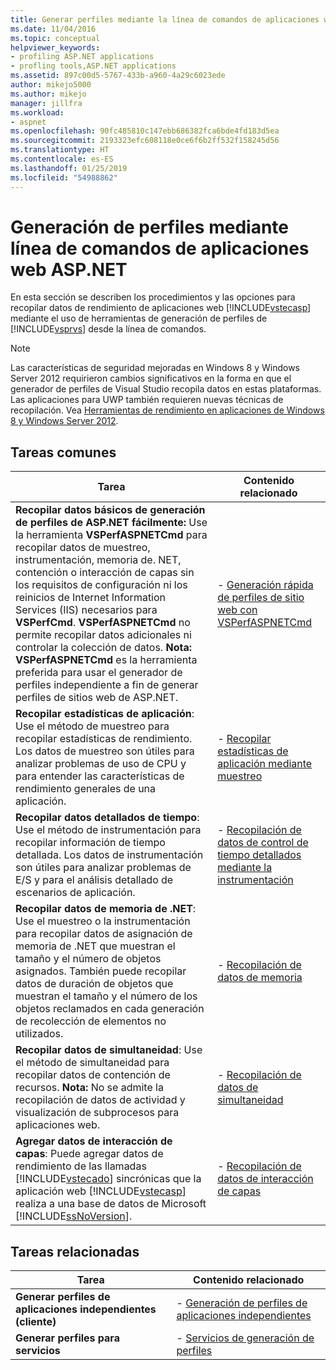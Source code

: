 ```yaml
---
title: Generar perfiles mediante la línea de comandos de aplicaciones web ASP.NET | Microsoft Docs
ms.date: 11/04/2016
ms.topic: conceptual
helpviewer_keywords:
- profiling ASP.NET applications
- profling tools,ASP.NET applications
ms.assetid: 897c00d5-5767-433b-a960-4a29c6023ede
author: mikejo5000
ms.author: mikejo
manager: jillfra
ms.workload:
- aspnet
ms.openlocfilehash: 90fc485810c147ebb686382fca6bde4fd183d5ea
ms.sourcegitcommit: 2193323efc608118e0ce6f6b2ff532f158245d56
ms.translationtype: HT
ms.contentlocale: es-ES
ms.lasthandoff: 01/25/2019
ms.locfileid: "54988862"
---
```

# <a name="command-line-profiling-of-aspnet-web-applications"></a>Generación de perfiles mediante línea de comandos de aplicaciones web ASP.NET
En esta sección se describen los procedimientos y las opciones para recopilar datos de rendimiento de aplicaciones web [!INCLUDE[vstecasp](../code-quality/includes/vstecasp_md.md)] mediante el uso de herramientas de generación de perfiles de [!INCLUDE[vsprvs](../code-quality/includes/vsprvs_md.md)] desde la línea de comandos.  
  
> [!NOTE]
>  Las características de seguridad mejoradas en Windows 8 y Windows Server 2012 requirieron cambios significativos en la forma en que el generador de perfiles de Visual Studio recopila datos en estas plataformas. Las aplicaciones para UWP también requieren nuevas técnicas de recopilación. Vea [Herramientas de rendimiento en aplicaciones de Windows 8 y Windows Server 2012](../profiling/performance-tools-on-windows-8-and-windows-server-2012-applications.md).  
  
## <a name="common-tasks"></a>Tareas comunes
  
| Tarea | Contenido relacionado |
| - | - |
| **Recopilar datos básicos de generación de perfiles de ASP.NET fácilmente:** Use la herramienta **VSPerfASPNETCmd** para recopilar datos de muestreo, instrumentación, memoria de. NET, contención o interacción de capas sin los requisitos de configuración ni los reinicios de Internet Information Services (IIS) necesarios para **VSPerfCmd**. **VSPerfASPNETCmd** no permite recopilar datos adicionales ni controlar la colección de datos. **Nota:**  **VSPerfASPNETCmd** es la herramienta preferida para usar el generador de perfiles independiente a fin de generar perfiles de sitios web de ASP.NET. | -   [Generación rápida de perfiles de sitio web con VSPerfASPNETCmd](../profiling/rapid-web-site-profiling-with-vsperfaspnetcmd.md) |
| **Recopilar estadísticas de aplicación**: Use el método de muestreo para recopilar estadísticas de rendimiento. Los datos de muestreo son útiles para analizar problemas de uso de CPU y para entender las características de rendimiento generales de una aplicación. | -   [Recopilar estadísticas de aplicación mediante muestreo](../profiling/collecting-application-statistics-for-aspnet-using-the-profiler-sampling-method.md) |
| **Recopilar datos detallados de tiempo**: Use el método de instrumentación para recopilar información de tiempo detallada. Los datos de instrumentación son útiles para analizar problemas de E/S y para el análisis detallado de escenarios de aplicación. | -   [Recopilación de datos de control de tiempo detallados mediante la instrumentación](../profiling/collecting-detailed-timing-data-aspnet-profiler-instrumentation-method.md) |
| **Recopilar datos de memoria de .NET**: Use el muestreo o la instrumentación para recopilar datos de asignación de memoria de .NET que muestran el tamaño y el número de objetos asignados. También puede recopilar datos de duración de objetos que muestran el tamaño y el número de los objetos reclamados en cada generación de recolección de elementos no utilizados. | -   [Recopilación de datos de memoria](../profiling/collecting-memory-data-from-an-aspnet-web-application.md) |
| **Recopilar datos de simultaneidad**: Use el método de simultaneidad para recopilar datos de contención de recursos. **Nota:**  No se admite la recopilación de datos de actividad y visualización de subprocesos para aplicaciones web. | -   [Recopilación de datos de simultaneidad](../profiling/collecting-concurrency-data-for-an-aspnet-web-application.md) |
| **Agregar datos de interacción de capas**: Puede agregar datos de rendimiento de las llamadas [!INCLUDE[vstecado](../data-tools/includes/vstecado_md.md)] sincrónicas que la aplicación web [!INCLUDE[vstecasp](../code-quality/includes/vstecasp_md.md)] realiza a una base de datos de Microsoft [!INCLUDE[ssNoVersion](../data-tools/includes/ssnoversion_md.md)]. | -   [Recopilación de datos de interacción de capas](../profiling/adding-tier-interaction-data-from-the-command-line.md) |
  
## <a name="related-tasks"></a>Tareas relacionadas

  
|Tarea|Contenido relacionado|  
|----------|---------------------|  
|**Generar perfiles de aplicaciones independientes (cliente)**|-   [Generación de perfiles de aplicaciones independientes](../profiling/command-line-profiling-of-stand-alone-applications.md)|  
|**Generar perfiles para servicios**|-   [Servicios de generación de perfiles](../profiling/command-line-profiling-of-services.md)|